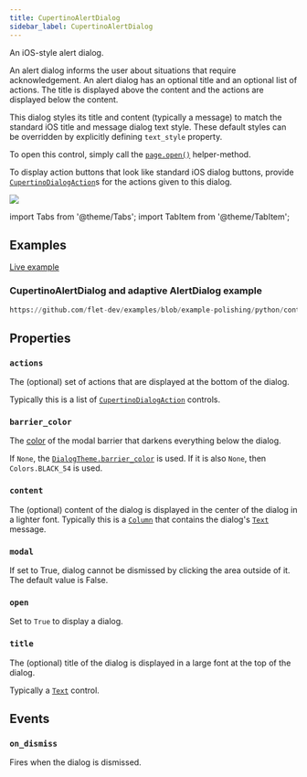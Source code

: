 ```yaml
---
title: CupertinoAlertDialog
sidebar_label: CupertinoAlertDialog
---
```


An iOS-style alert dialog.

An alert dialog informs the user about situations that require acknowledgement. An alert dialog has an optional title and an optional list of actions. The title is displayed above the content and the actions are displayed below the content.

This dialog styles its title and content (typically a message) to match the standard iOS title and message dialog text style. These default styles can be overridden by explicitly defining `text_style` property.

To open this control, simply call the [`page.open()`](/docs/controls/page#opencontrol) helper-method.

To display action buttons that look like standard iOS dialog buttons,
provide [`CupertinoDialogAction`](/docs/controls/cupertinodialogaction)s for the actions given to this dialog.

<img src="/img/docs/controls/cupertinodialogaction/cupertinoalertdialog.png" className="screenshot-50" />

import Tabs from '@theme/Tabs';
import TabItem from '@theme/TabItem';

## Examples

[Live example](https://flet-controls-gallery.fly.dev/dialogs/cupertinoalertdialog)

### CupertinoAlertDialog and adaptive AlertDialog example



```python reference
https://github.com/flet-dev/examples/blob/example-polishing/python/controls/cupertino/cupertino-dialogs-alerts-panels/cupertino-alert-dialog-example.py
```


## Properties

### `actions`

The (optional) set of actions that are displayed at the bottom of the dialog.

Typically this is a list of [`CupertinoDialogAction`](/docs/controls/cupertinodialogaction) controls.

### `barrier_color`

The [color](/docs/reference/colors) of the modal barrier that darkens everything below the dialog.

If `None`, the [`DialogTheme.barrier_color`](/docs/reference/types/dialogtheme#barrier_color) is used. 
If it is also `None`, then `Colors.BLACK_54` is used.

### `content`

The (optional) content of the dialog is displayed in the center of the dialog in a lighter font. Typically this is a [`Column`](/docs/controls/column) that contains the dialog's [`Text`](/docs/controls/text) message.

### `modal`

If set to True, dialog cannot be dismissed by clicking the area outside of it. The default value is False.

### `open`

Set to `True` to display a dialog.

### `title`

The (optional) title of the dialog is displayed in a large font at the top of the dialog.

Typically a [`Text`](/docs/controls/text) control.

## Events

### `on_dismiss`

Fires when the dialog is dismissed.
